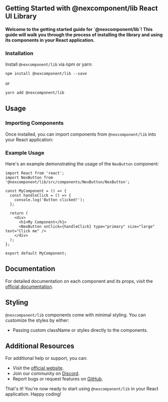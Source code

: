 ## Getting Started with @nexcomponent/lib React UI Library

#### &#xA;Welcome to the getting started guide for \`@nexcomponent/lib\`! This guide will walk you through the process of installing the library and using its components in your React application.&#xA;

### Installation

Install `@nexcomponent/lib` via npm or yarn:

```txt
npm install @nexcomponent/lib --save
```

or

```txt
yarn add @nexcomponent/lib
```

## Usage

### Importing Components

Once installed, you can import components from `@nexcomponent/lib` into your React application:

### Example Usage

Here's an example demonstrating the usage of the `NexButton` component:

```tsx
import React from 'react';
import NexButton from '@nexcomponent/lib/src/components/NexButton/NexButton';

const MyComponent = () => {
  const handleClick = () => {
    console.log('Button clicked!');
  };

  return (
    <div>
      <h1>My Component</h1>
      <NexButton onClick={handleClick} type="primary" size="large" text="Click me" />
    </div>
  );
};

export default MyComponent;
```

## Documentation

For detailed documentation on each component and its props, visit the [official documentation](https://660bbf3a9a332dc43820f2de-qpeztnzcao.chromatic.com/?path=/docs/getting-started--docs).

## Styling

`@nexcomponent/lib` components come with minimal styling. You can customize the styles by either:

* Passing custom className or styles directly to the components.

## Additional Resources

For additional help or support, you can:

* Visit the [official website](https://nexcomponent.com/).
* Join our community on [Discord]().
* Report bugs or request features on [GitHub](https://github.com/nexcomponent/lib/issues).

That's it! You're now ready to start using `@nexcomponent/lib` in your React application. Happy coding!